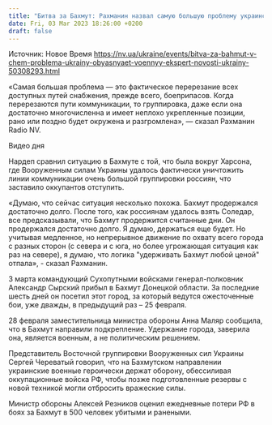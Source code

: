 ```yaml
---
title: "Битва за Бахмут: Рахманин назвал самую большую проблему украинских военных"
date: Fri, 03 Mar 2023 18:26:00 +0200
draft: false
---
```

Источник: Новое Время https://nv.ua/ukraine/events/bitva-za-bahmut-v-chem-problema-ukrainy-obyasnyaet-voennyy-ekspert-novosti-ukrainy-50308293.html


«Самая большая проблема — это фактическое перерезание всех доступных путей снабжения, прежде всего, боеприпасов. Когда перерезаются пути коммуникации, то группировка, даже если она достаточно многочисленна и имеет неплохо укрепленные позиции, рано или поздно будет окружена и разгромлена», — сказал Рахманин Radio NV.

  Видео дня   

Нардеп сравнил ситуацию в Бахмуте с той, что была вокруг Харсона, где Вооруженным силам Украины удалось фактически уничтожить линии коммуникации очень большой группировки россиян, что заставило оккупантов отступить.

«Думаю, что сейчас ситуация несколько похожа. Бахмут продержался достаточно долго. После того, как россиянам удалось взять Соледар, все предсказывали, что Бахмут продержится считанные дни. Он продержался достаточно долго. Я думаю, держаться еще будет. Но учитывая медленное, но непрерывное движение по охвату всего города с разных сторон (с севера и с юга, но более угрожающая ситуация как раз на севере), я думаю, что логика "удерживать Бахмут любой ценой" отпала», - сказал Рахманин.

3 марта командующий Сухопутными войсками генерал-полковник Александр Сырский прибыл в Бахмут Донецкой области. За последние шесть дней он посетил этот город, за который ведутся ожесточенные бои, уже дважды, в предыдущий раз – 25 февраля.

28 февраля заместительница министра обороны Анна Маляр сообщила, что в Бахмут направили подкрепление. Удержание города, заверила она, является военным, а не политическим решением.

Представитель Восточной группировки Вооруженных сил Украины Сергей Череватый говорил, что на Бахмутском направлении украинские военные героически держат оборону, обессиливая оккупационные войска РФ, чтобы позже подготовленные резервы с новой техникой могли отбросить вражеские силы.

Министр обороны Алексей Резников оценил ежедневные потери РФ в боях за Бахмут в 500 человек убитыми и ранеными.
